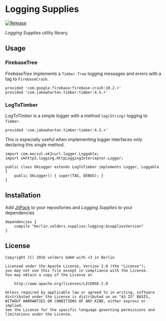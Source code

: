 Logging Supplies
================
[![Release][1]][2]

*Logging Supplies* utility library.


Usage
-----

### FirebaseTree

*FirebaseTree* implements a `Timber.Tree` logging messages and errors with a tag
to `FirebaseCrash`.

    provided 'com.google.firebase:firebase-crash:10.2.+'
    provided 'com.jakewharton.timber:timber:4.5.+'

### LogToTimber

*LogToTimber* is a simple logger with a method `log(String)` logging to `Timber`.

    provided 'com.jakewharton.timber:timber:4.5.+'

This is especially useful when implementing logger interfaces only declaring
this single method.

    import com.moczul.ok2curl.logger.Loggable;
    import okhttp3.logging.HttpLoggingInterceptor.Logger;

    public class OkLogger extends LogToTimber implements Logger, Loggable {
        public OkLogger() { super(TAG, DEBUG); }
    }


Installation
------------

Add [JitPack][2] to your repositories and *Logging Supplies* to your
dependencies

    dependencies {
        compile "berlin.volders.supplies:logging:$suppliesVersion"
    }


License
-------

    Copyright (C) 2016 volders GmbH with <3 in Berlin

    Licensed under the Apache License, Version 2.0 (the "License");
    you may not use this file except in compliance with the License.
    You may obtain a copy of the License at

        http://www.apache.org/licenses/LICENSE-2.0

    Unless required by applicable law or agreed to in writing, software
    distributed under the License is distributed on an "AS IS" BASIS,
    WITHOUT WARRANTIES OR CONDITIONS OF ANY KIND, either express or implied.
    See the License for the specific language governing permissions and
    limitations under the License.


  [1]: https://jitpack.io/v/berlin.volders.supplies/logging.svg
  [2]: https://jitpack.io/#berlin.volders.supplies/logging
